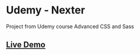 # Udemy - Nexter

Project from Udemy course Advanced CSS and Sass

## [Live Demo](http://www.silviaguidotti.com/portfolio/nexter/)
